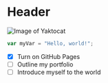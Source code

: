 # Header

![Image of Yaktocat](https://octodex.github.com/images/yaktocat.png)

```javascript
var myVar = "Hello, world!";
```

- [x] Turn on GitHub Pages
- [ ] Outline my portfolio
- [ ] Introduce myself to the world
